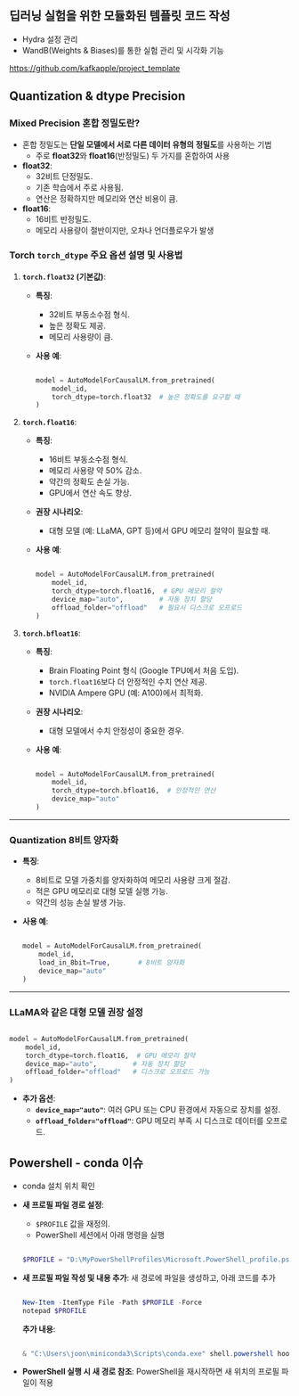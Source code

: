 
## 딥러닝 실험을 위한 모듈화된 템플릿 코드 작성
- Hydra 설정 관리
- WandB(Weights & Biases)를 통한 실험 관리 및 시각화 기능

https://github.com/kafkapple/project_template
## Quantization & dtype Precision

### Mixed Precision **혼합 정밀도란?**

- 혼합 정밀도는 **단일 모델에서 서로 다른 데이터 유형의 정밀도**를 사용하는 기법
    - 주로 **float32**와 **float16**(반정밀도) 두 가지를 혼합하여 사용
- **float32**:
    - 32비트 단정밀도. 
    - 기존 학습에서 주로 사용됨. 
    - 연산은 정확하지만 메모리와 연산 비용이 큼.
- **float16**:
    - 16비트 반정밀도. 
    - 메모리 사용량이 절반이지만, 오차나 언더플로우가 발생

### Torch `torch_dtype` 주요 옵션 설명 및 사용법

1. **`torch.float32` (기본값)**:
    - **특징**:
        - 32비트 부동소수점 형식.
        - 높은 정확도 제공.
        - 메모리 사용량이 큼.
    - **사용 예**:
        
        ```python
        
        model = AutoModelForCausalLM.from_pretrained(
            model_id,
            torch_dtype=torch.float32  # 높은 정확도를 요구할 때
        )
        
        ```
        
2. **`torch.float16`**:
    - **특징**:
        - 16비트 부동소수점 형식.
        - 메모리 사용량 약 50% 감소.
        - 약간의 정확도 손실 가능.
        - GPU에서 연산 속도 향상.
    - **권장 시나리오**:
        - 대형 모델 (예: LLaMA, GPT 등)에서 GPU 메모리 절약이 필요할 때.
    - **사용 예**:
        
        ```python
        
        model = AutoModelForCausalLM.from_pretrained(
            model_id,
            torch_dtype=torch.float16,  # GPU 메모리 절약
            device_map="auto",         # 자동 장치 할당
            offload_folder="offload"   # 필요시 디스크로 오프로드
        )
        
        ```
        
3. **`torch.bfloat16`**:
    - **특징**:
        - Brain Floating Point 형식 (Google TPU에서 처음 도입).
        - `torch.float16`보다 더 안정적인 수치 연산 제공.
        - NVIDIA Ampere GPU (예: A100)에서 최적화.
    - **권장 시나리오**:
        - 대형 모델에서 수치 안정성이 중요한 경우.
    - **사용 예**:
        
        ```python
        
        model = AutoModelForCausalLM.from_pretrained(
            model_id,
            torch_dtype=torch.bfloat16,  # 안정적인 연산
            device_map="auto"
        )
        
        ```
        

---

### **Quantization 8비트 양자화**

- **특징**:
    - 8비트로 모델 가중치를 양자화하여 메모리 사용량 크게 절감.
    - 적은 GPU 메모리로 대형 모델 실행 가능.
    - 약간의 성능 손실 발생 가능.
- **사용 예**:
    
    ```python
    
    model = AutoModelForCausalLM.from_pretrained(
        model_id,
        load_in_8bit=True,       # 8비트 양자화
        device_map="auto"
    )
    
    ```
    

---

### **LLaMA와 같은 대형 모델 권장 설정**

```python

model = AutoModelForCausalLM.from_pretrained(
    model_id,
    torch_dtype=torch.float16,  # GPU 메모리 절약
    device_map="auto",         # 자동 장치 할당
    offload_folder="offload"   # 디스크로 오프로드 가능
)

```

- **추가 옵션**:
    - **`device_map="auto"`**: 여러 GPU 또는 CPU 환경에서 자동으로 장치를 설정.
    - **`offload_folder="offload"`**: GPU 메모리 부족 시 디스크로 데이터를 오프로드.

## Powershell - conda 이슈

- conda 설치 위치 확인

- **새 프로필 파일 경로 설정**:
    - `$PROFILE` 값을 재정의.
    - PowerShell 세션에서 아래 명령을 실행
    
    ```powershell
    
    $PROFILE = "D:\MyPowerShellProfiles\Microsoft.PowerShell_profile.ps1
    ```
    
- **새 프로필 파일 작성 및 내용 추가**:
새 경로에 파일을 생성하고, 아래 코드를 추가
    
    ```powershell
    
    New-Item -ItemType File -Path $PROFILE -Force
    notepad $PROFILE
    ```
    
    **추가 내용**:
    
    ```powershell
    
    & "C:\Users\joon\miniconda3\Scripts\conda.exe" shell.powershell hook | Out-String | Invoke-Expression
    ```
    
- **PowerShell 실행 시 새 경로 참조**:
PowerShell을 재시작하면 새 위치의 프로필 파일이 적용